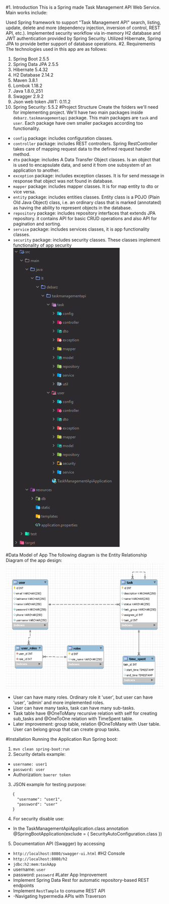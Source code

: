 #1. Introduction
This is a Spring made Task Management API Web Service. Main works include:

Used Spring framework to support "Task Management API" search, listing, update, delete and more (dependency injection, inversion of control, REST API, etc.).
Implemented security workflow via in-memory H2 database and JWT authentication provided by Spring Security.
Utilized Hibernate, Spring JPA to provide better support of database operations.
#2. Requirements
The technologies used in this app are as follows:

1. Spring Boot 2.5.5
2. Spring Data JPA 2.5.5
3. Hibernate 5.4.32
4. H2 Database 2.14.2
5. Maven 3.8.1
6. Lombok 1.18.2
7. Java 1.8.0_251
8. Swagger 2.9.2
9. Json web token JWT: 0.11.2
10. Spring Security: 5.5.2
#Project Structure
Create the folders we'll need for implementing project. We'll have two main packages inside `debarz.taskmanagementapi` package.
This main packages are `task` and `user`. Each package have  own smaller packages according too functionality.
- `config` package: includes configuration classes.
- `controller` package: includes REST controllers. Spring RestController takes care of mapping request data 
to the defined request handler method.
- `dto` package: includes A Data Transfer Object classes. Is an object that is used to encapsulate data, 
and send it from one subsystem of an application to another.
- `exception` package: includes exception classes. It is for send message in response that object was not found in database. 
- `mapper` package: includes mapper classes. It is for map entity to dto or vice versa.
- `entity` package: includes entities classes. Entity class is a POJO (Plain Old Java Object) class, i.e. an ordinary 
class that is marked (annotated) as having the ability to represent objects in the database.
- `repository` package: includes repository interfaces that extends JPA repository. it contains API 
for basic CRUD operations and also API for pagination and sorting.
- `service` package: includes services classes, it is app functionality classes.
- `security` package: includes security classes. These classes implement functionality of app security  
![img.png](img.png)

#Data Model of App
The following diagram is the Entity Relationship Diagram of the app design:
![img_1.png](img_1.png)
- User can have many roles. Ordinary role it 'user', but user can have 'user', 'admin' and more implemented roles.
- User can have many tasks, task can have many sub-tasks.
- Task table have @OneToMany recursive relation with self for creating sub_tasks and @OneToOne relation with TimeSpent table.
- Later improvement: group table, relation @OneToMany with User table. User can belong group that can create group tasks.

#Installation
Running the Application Run Spring boot:
1. `mvn clean spring-boot:run`
2. Security details example: 
- `username: user1`
- `password: user`
- Authorization: `baerer token`
3. JSON example for testing purpose:
```
   {
     "username": "user1",
     "password": "user"
   }
```
4. For security disable use:
- In the TaskManagementApiApplication.class annotation @SpringBootApplication(exclude = { SecurityAutoConfiguration.class }) 
5. Documentation API (Swagger) by accessing
- `http://localhost:8080/swagger-ui.html`
#H2 Console
- `http://localhost:8080/h2`  
- `jdbc:h2:mem:taskApp`
- username: `user`
- password: `password`
#Later App Improvement
- Implement Spring Data Rest for automatic repository-based REST endpoints
- Implement `RestTample` to consume REST API
- -Navigating hypermedia APIs with Traverson
